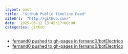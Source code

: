 ```yaml
---
layout: post
title:  "GitHub Public Timeline Feed"
siteUrl:  "http://github.com/"
date:  2025-05-12 13:45:17+00:00
categories: github
---
```

*  [fernand0 pushed to gh-pages in fernand0/botElectrico](https://github.com/fernand0/botElectrico/compare/985353cd12...6e10653495)
*  [fernand0 pushed to gh-pages in fernand0/botElectrico](https://github.com/fernand0/botElectrico/compare/6974068d66...c9b9245dd9)
